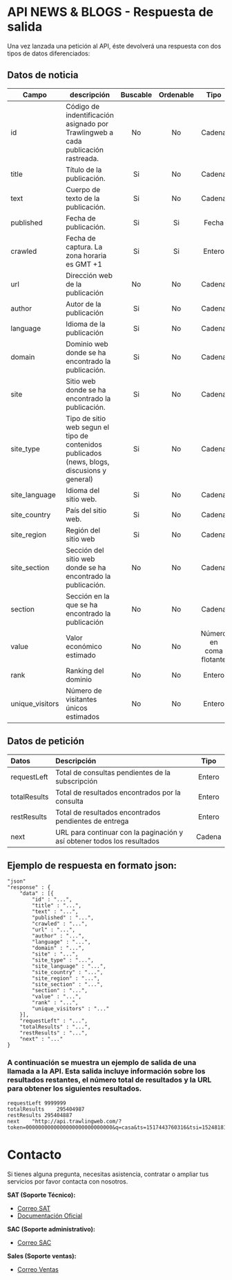 # API NEWS & BLOGS - Respuesta de salida

Una vez lanzada una petición al API, éste devolverá una respuesta con dos tipos de datos diferenciados:

## Datos de noticia

| Campo           | descripción                                                                                  | Buscable | Ordenable |          Tipo           |           Formato           |
| --------------- | -------------------------------------------------------------------------------------------- | :------: | :-------: | :---------------------: | :-------------------------: |
| id              | Código de indentificación asignado por Trawlingweb a cada publicación rastreada.             |    No    |    No     |         Cadena          |                             |
| title           | Título de la publicación.                                                                    |    Si    |    No     |         Cadena          |                             |
| text            | Cuerpo de texto de la publicación.                                                           |    Si    |    No     |         Cadena          |                             |
| published       | Fecha de publicación.                                                                        |    Si    |    Si     |          Fecha          |        ISO 8601-UTC         |
| crawled         | Fecha de captura. La zona horaria es GMT +1                                                  |    Si    |    Si     |         Entero          | UNIX Timestamp milisegundos |
| url             | Dirección web de la publicación                                                              |    No    |    No     |         Cadena          |                             |
| author          | Autor de la publicación                                                                      |    Si    |    No     |         Cadena          |                             |
| language        | Idioma de la publicación                                                                     |    Si    |    No     |         Cadena          |          ISO 639-1          |
| domain          | Dominio web donde se ha encontrado la publicación.                                           |    Si    |    No     |         Cadena          |                             |
| site            | Sitio web donde se ha encontrado la publicación.                                             |    Si    |    No     |         Cadena          |                             |
| site_type       | Tipo de sitio web segun el tipo de contenidos publicados (news, blogs, discusions y general) |    Si    |    No     |         Cadena          |                             |
| site_language   | Idioma del sitio web.                                                                        |    Si    |    No     |         Cadena          |          ISO 639-1          |
| site_country    | País del sitio web.                                                                          |    Si    |    No     |         Cadena          |         ISO 3166-2          |
| site_region     | Región del sitio web                                                                         |    Si    |    No     |         Cadena          |        ISO 3166-2:ES        |
| site_section    | Sección del sitio web donde se ha encontrado la publicación.                                 |    No    |    No     |         Cadena          |                             |
| section         | Sección en la que se ha encontrado la publicación                                            |    No    |    No     |         Cadena          |                             |
| value           | Valor económico estimado                                                                     |    No    |    No     | Número en coma flotante |                             |
| rank            | Ranking del dominio                                                                          |    No    |    No     |         Entero          |                             |
| unique_visitors | Número de visitantes únicos estimados                                                        |    No    |    No     |         Entero          |                             |

## Datos de petición

| Datos        | Descripción                                                             |  Tipo  |
| :----------- | :---------------------------------------------------------------------- | :----: |
| requestLeft  | Total de consultas pendientes de la subscripción                        | Entero |
| totalResults | Total de resultados encontrados por la consulta                         | Entero |
| restResults  | Total de resultados encontrados pendientes de entrega                   | Entero |
| next         | URL para continuar con la paginación y así obtener todos los resultados | Cadena |

## Ejemplo de respuesta en formato json:

```
"json"
"response" : {
    "data" : [{
        "id" : "...",
        "title" : "...",
        "text" : "...",
        "published" : "...",
        "crawled" : "...",
        "url" : "...",
        "author" : "...",
        "language" : "...",
        "domain" : "...",
        "site" : "...",
        "site_type" : "...",
        "site_language" : "...",
        "site_country" : "...",
        "site_region" : "...",
        "site_section" : "...",
        "section" : "...",
        "value" : "...",
        "rank" : "...",
        "unique_visitors" : "..."
    }],
    "requestLeft" : "...",
    "totalResults" : "...",
    "restResults" : "...",
    "next" : "..."
}
```

### A continuación se muestra un ejemplo de salida de una llamada a la API. Esta salida incluye información sobre los resultados restantes, el número total de resultados y la URL para obtener los siguientes resultados.

```
requestLeft	9999999
totalResults	295404987
restResults	295404887
next	"http://api.trawlingweb.com/?token=0000000000000000000000000000&q=casa&ts=1517443760316&tsi=1524818189854"

```


# Contacto
Si tienes alguna pregunta, necesitas asistencia, contratar o ampliar tus servicios por favor contacta con nosotros.

**SAT (Soporte Técnico):**
* [Correo SAT](mailto:support@trawlingweb.com)
* [Documentación Oficial](https://docs.trawlingweb.com)

**SAC (Soporte administrativo):**
* [Correo SAC](mailto:gestion@trawlingweb.com)

**Sales (Soporte ventas):**
* [Correo Ventas](mailto:sales@trawlingweb.com)